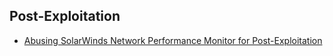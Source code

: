 ## Post-Exploitation 

* [Abusing SolarWinds Network Performance Monitor for Post-Exploitation](https://thevivi.net/2017/06/15/abusing-solarwinds-network-performance-monitor-for-post-exploitation/)
